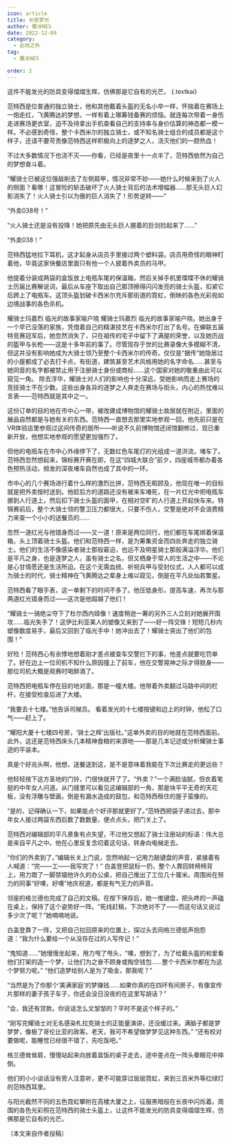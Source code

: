 ```yaml
---
icon: article
title: 长夜梦光
author: 覆冰NES
date: 2022-12-09
category:
  - 此地之外
tag:
  - 覆冰NES

order: 2
---
```


这件不能发光的防具变得熠熠生辉，仿佛那是它自有的光芒。 {.textkai}

<!-- more -->


范特西是位普通的独立骑士，他和其他戴着头盔的无名小卒一样，怀揣着在赛场上一炮走红，飞黄腾达的梦想，一样有着上哪筹钱备赛的烦恼。就连每次带着一身伤走进赛场更衣室，迫不及待拿出手机查看自己的支持率与身价估算的神态都一模一样。不必感到奇怪，整个卡西米尔的独立骑士，或不知名骑士组合的成员都是这个样子，还请不要苛责像范特西这样积极向上的逐梦之人，浇灭他们的一腔热血！

不过大多数情况下也浇不灭——你看，已经是夜里十一点半了，范特西依然为自己的梦想奋斗着。

“耀骑士已被这位强敌削去了左侧肩甲，情况非常不妙——她什么时候来到了火人的侧面？看哪！这冒险的斩击破坏了火人骑士背后的法术增幅器……那无头巨人幻影消失了！火人骑士引以为傲的巨人消失了！形势逆转——”

“外卖038号！”

“火人骑士还是没有投降！她把原先由无头巨人握着的巨剑捡起来了……”

“外卖038！”

范特西猛地拉下耳机，这才起身从店员手里接过两个塑料袋。店员用奇怪的眼神盯着他，毕竟这家快餐店里面只有他一个人披着外卖员的马甲。

他提着分装成两袋的盒饭放上电瓶车尾的保温箱，然后关掉手机里喋喋不休的耀骑士历届比赛解说词，最后从车座下取出自己那顶擦得闪闪发亮的骑士头盔，扣紧它后跨上了电瓶车。这顶头盔划破卡西米尔充斥那街道的霓虹，倒映的各色光彩宛如边境战事的各色杀机。

耀骑士玛嘉烈 临光的故事家喻户晓 耀骑士玛嘉烈 临光的故事家喻户晓。她出身于一个早已没落的家族，凭借着自己的精湛技艺在卡西米尔打出了名号。在蝉联五届特竞赛冠军后，她忽然消失了，只在祖传的宅子中留下了满屋的荣誉，以及她历战的盔甲与长枪——这是十多年前的事了。尽管现存于世的比赛录像大多模糊不清，但这并没有影响她成为大骑士领乃至整个卡西米尔的传奇。仅仅是“据传”她隐居过的小屋都成了必去打卡点，有街道，建筑甚至艺术风格用她的名字命名……甚至与她同音的名字都被禁止用于注册骑士身份或商标……这个国家对她的敬重由此可以窥见一角。 除去浮华，耀骑士对人们的影响也十分深远，受她影响而走上赛场的竞技骑士不在少数。这些出身各异的逐梦之人奔走在赛场与街头，内心的热忱难以言表——范特西就是其中之一。

这份订单的目的地在市中心一带，被改建成博物馆的耀骑士故居就在附近，里面的展品自然都是与她有关的东西。范特西一直想去那里实地参观一回，他先前只是在VR体验店里参观过这间传奇的居所——听说不久前博物馆还闭馆翻修过，现已重新开放，他想实地参观的愿望更加强烈了。

但他的电瓶车在市中心外缘停下了，无数红色车尾灯的光组成一道洪流，堵车了。范特西忽然想起来，锦标赛开赛在即，在这“四城大联合”前夕，四座城市都办着各色预热活动，频发的深夜堵车自然也成了其中的一环。

市中心的几个赛场进行着什么样的激烈比拼，范特西无暇顾及，他现在唯一的目标就是把外卖按时送到。他趁后方的道路还没有被来车堵死，在一片红光中把电瓶车挪到人行道上，然后扣下骑士头盔的面甲，在相对空旷的人行道上开起快车来。特锦赛前后，整个大骑士领的警卫压力都很大，只要不伤人，交警是绝对不会浪费精力来查一个小小的送餐员的……

忽然一道红光与他错身而过——又一道！原来是两位同行，他们都在车尾绑着保温箱，头上顶着骑士头盔。他们和范特西一样，是为筹集资金而四处奔走的独立骑士。他们的生活不像感染者骑士那般窘迫，也远不及明星骑士那般满溢浮华。他们是平凡之身，也是逐梦之人，虽有骑士之名，但又栖身于常人的生活之中——不论是心甘情愿还是生活所迫。在这个无需血统、祈祝兵甲与受封仪式，人人都可以成为骑士的时代，骑士精神在飞黄腾达之辈身上难以窥见，倒是在平凡处灿若繁星。

范特西看了眼手表，这一单剩下的时间不多了。他压低身形，提高车速，再次与那两道红光错身而过——这次是他超越了他们！

“耀骑士一骑绝尘夺下了杜尔西内娅像！速度稍逊一筹的另外三人立刻对她展开围攻……临光失手了！这伊比利亚美人的塑像又来到了——好一阵交锋！短短几秒内塑像数度易手，最后又回到了临光手中！她冲出去了！耀骑士突出了他们的包围！”

好险！范特西心有余悸地想着刚才差点被查车交警拦下的事，他差点就要吃罚单了。好在边上一位司机不知什么原因撞上了前车，他在交警晃神之际才得脱身——那位司机大概是观赛时喝醉酒了。

范特西把电瓶车停在目的地对面，那是一幢大楼。他带着外卖翻过马路中间的栏杆，在接受检查后进了大楼。

“我要去十七楼。”他告诉司梯员。 看着发光的十七楼按键和边上的时钟，他松了口气——赶上了。

“耀阳大厦十七楼四号房，‘骑士之辉’出版社。”这单外卖的目的地就在范特西面前。此外，这还是范特西床头几本精神食粮的来源地——那是几本记述或分析耀骑士事迹的平装本。

真是个好兆头啊，他想，送餐送到这，是不是意味着我能在下次比赛走的更远些？

他轻轻按下这方圣地的门铃，门很快就开了了。“外卖？”一个满脸油腻，但衣着笔挺的中年女人问道。从门缝里可以看见这编辑部的一角，那是块平平无奇的天花板，没有浮雕与壁画，倒是有漏水造成的鼓包，和范特西租住的屋子蛮像的。

“是的，记得确认一下，如果能点个好评那就更好了。”范特西把袋子递过去，那中年女人接过两袋东西后数了数数量，便点点头，把门关上了。

范特西对编辑部的平凡景象有点失望，不过他又想起了骑士注册站的标语：伟大总是来自平凡之中。他在心里反复念叨着这句话，转身向电梯走去。

“你们的外卖到了。”编辑长关上门说，忽然响起一记用力敲键盘的声音，紧接着有人喊道：“完——工——我写完了！” 白盖登把鼠标一扔，整个人靠回转椅椅背上，用力蹬了一脚禁锢他许久的办公桌，把自己推出了工位几十厘米。周围尚在努力的同事“好噢，好噢”地庆祝道，都是有气无力的声音。

邻座的格兰德也完成了自己的文稿。在按下保存后，她一推键盘，把头咚的一声磕在桌上，保持了这个姿势好一阵。“死线赶稿，下次绝对不了——而这句话又说过多少次了呢？”她喃喃地说。

白盖登靠了一阵，又把自己拉回原来的位置上，探过头去同格兰德低声抱怨道：“我为什么要给一个从没存在过的人写传记！”

“鬼知道……”她慢慢坐起来，用力甩了甩头，“噢，想到了，为了给戴头盔的和爱看他们打架的造一个梦，让他们为之奋不顾身或掏空钱包……整个卡西米尔都在为这个梦努力呢。” “他们造梦给别人是为了吸金，那我呢？”

“当然是为了你那个‘美满家庭’的梦赚钱……如果你真的在四环有间房子，有像宣传片那样的妻子孩子车子，你还会没日没夜的在这里写胡话？”

“会，我还有贷款。你说话怎么文邹邹的？平时不是这个样子的。”

“刚写完耀骑士对无名感染札拉克骑士的正能量演讲，还没缓过来。满脑子都是梦梦梦，像极了哥伦比亚的政客。老天，我可不希望做梦梦见这种东西。” “还有校对要做呢，能睡觉已经很不错了，先吃饭吧。”

格兰德耸耸肩，慢慢站起来向放着盒饭的桌子走去，途中差点在一阵头晕眼花中摔倒。

他们的小小谈话没有旁人注意听，更不可能穿过层层霓虹，来到三百米外等红绿灯的范特西耳里。

与阳光截然不同的五色霓虹攀附在高楼大厦之上，征服黑暗般在长夜中闪烁着。周围的各色光彩照在范特西的骑士头盔上，让这件不能发光的防具变得熠熠生辉，仿佛那是它自有的光芒。<eod />

（本文来自作者投稿）

<FakeAds />